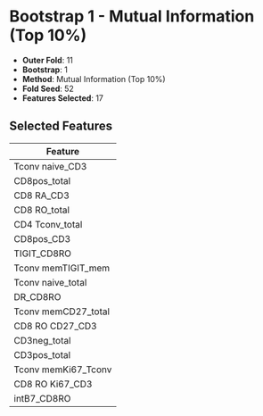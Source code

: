 # Bootstrap 1 - Mutual Information (Top 10%)

- **Outer Fold**: 11
- **Bootstrap**: 1
- **Method**: Mutual Information (Top 10%)
- **Fold Seed**: 52
- **Features Selected**: 17

## Selected Features

| Feature |
|---------|
| Tconv naive_CD3 |
| CD8pos_total |
| CD8 RA_CD3 |
| CD8 RO_total |
| CD4 Tconv_total |
| CD8pos_CD3 |
| TIGIT_CD8RO |
| Tconv memTIGIT_mem |
| Tconv naive_total |
| DR_CD8RO |
| Tconv memCD27_total |
| CD8 RO CD27_CD3 |
| CD3neg_total |
| CD3pos_total |
| Tconv memKi67_Tconv |
| CD8  RO Ki67_CD3 |
| intB7_CD8RO |
